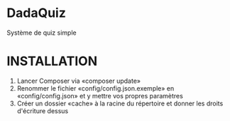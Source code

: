 # DadaQuiz
Système de quiz simple

# INSTALLATION
1. Lancer Composer via «composer update»
2. Renommer le fichier «config/config.json.exemple» en 
«config/config.json» et y mettre vos propres paramètres
3. Créer un dossier «cache» à la racine du répertoire et donner les 
droits d'écriture dessus
